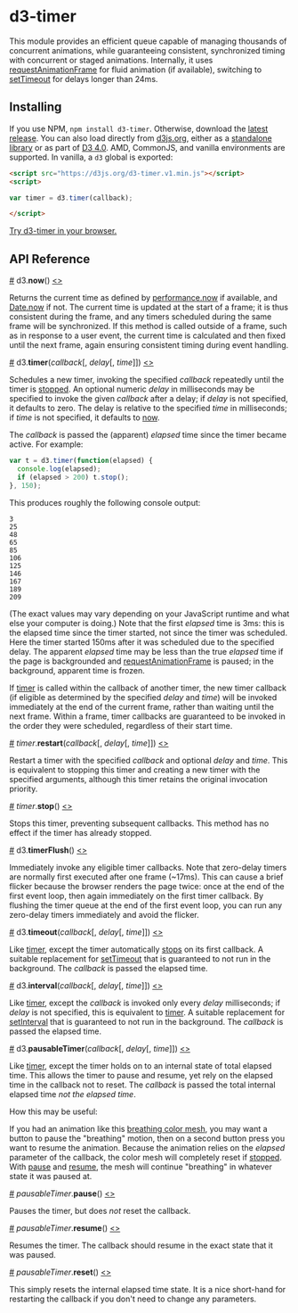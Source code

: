 # d3-timer

This module provides an efficient queue capable of managing thousands of concurrent animations, while guaranteeing consistent, synchronized timing with concurrent or staged animations. Internally, it uses [requestAnimationFrame](https://developer.mozilla.org/en-US/docs/Web/API/window/requestAnimationFrame) for fluid animation (if available), switching to [setTimeout](https://developer.mozilla.org/en-US/docs/Web/API/WindowTimers/setTimeout) for delays longer than 24ms.

## Installing

If you use NPM, `npm install d3-timer`. Otherwise, download the [latest release](https://github.com/d3/d3-timer/releases/latest). You can also load directly from [d3js.org](https://d3js.org), either as a [standalone library](https://d3js.org/d3-timer.v1.min.js) or as part of [D3 4.0](https://github.com/d3/d3). AMD, CommonJS, and vanilla environments are supported. In vanilla, a `d3` global is exported:

```html
<script src="https://d3js.org/d3-timer.v1.min.js"></script>
<script>

var timer = d3.timer(callback);

</script>
```

[Try d3-timer in your browser.](https://tonicdev.com/npm/d3-timer)

## API Reference

<a name="now" href="#now">#</a> d3.<b>now</b>() [<>](https://github.com/d3/d3-timer/blob/master/src/timer.js#L15 "Source")

Returns the current time as defined by [performance.now](https://developer.mozilla.org/en-US/docs/Web/API/Performance/now) if available, and [Date.now](https://developer.mozilla.org/en-US/docs/JavaScript/Reference/Global_Objects/Date/now) if not. The current time is updated at the start of a frame; it is thus consistent during the frame, and any timers scheduled during the same frame will be synchronized. If this method is called outside of a frame, such as in response to a user event, the current time is calculated and then fixed until the next frame, again ensuring consistent timing during event handling.

<a name="timer" href="#timer">#</a> d3.<b>timer</b>(<i>callback</i>[, <i>delay</i>[, <i>time</i>]]) [<>](https://github.com/d3/d3-timer/blob/master/src/timer.js#L52 "Source")

Schedules a new timer, invoking the specified *callback* repeatedly until the timer is [stopped](#timer_stop). An optional numeric *delay* in milliseconds may be specified to invoke the given *callback* after a delay; if *delay* is not specified, it defaults to zero. The delay is relative to the specified *time* in milliseconds; if *time* is not specified, it defaults to [now](#now).

The *callback* is passed the (apparent) *elapsed* time since the timer became active. For example:

```js
var t = d3.timer(function(elapsed) {
  console.log(elapsed);
  if (elapsed > 200) t.stop();
}, 150);
```

This produces roughly the following console output:

```
3
25
48
65
85
106
125
146
167
189
209
```

(The exact values may vary depending on your JavaScript runtime and what else your computer is doing.) Note that the first *elapsed* time is 3ms: this is the elapsed time since the timer started, not since the timer was scheduled. Here the timer started 150ms after it was scheduled due to the specified delay. The apparent *elapsed* time may be less than the true *elapsed* time if the page is backgrounded and [requestAnimationFrame](https://developer.mozilla.org/en-US/docs/Web/API/window/requestAnimationFrame) is paused; in the background, apparent time is frozen.

If [timer](#timer) is called within the callback of another timer, the new timer callback (if eligible as determined by the specified *delay* and *time*) will be invoked immediately at the end of the current frame, rather than waiting until the next frame. Within a frame, timer callbacks are guaranteed to be invoked in the order they were scheduled, regardless of their start time.

<a name="timer_restart" href="#timer_restart">#</a> <i>timer</i>.<b>restart</b>(<i>callback</i>[, <i>delay</i>[, <i>time</i>]]) [<>](https://github.com/d3/d3-timer/blob/master/src/timer.js#L31 "Source")

Restart a timer with the specified *callback* and optional *delay* and *time*. This is equivalent to stopping this timer and creating a new timer with the specified arguments, although this timer retains the original invocation priority.

<a name="timer_stop" href="#timer_stop">#</a> <i>timer</i>.<b>stop</b>() [<>](https://github.com/d3/d3-timer/blob/master/src/timer.js#L43 "Source")

Stops this timer, preventing subsequent callbacks. This method has no effect if the timer has already stopped.

<a name="timerFlush" href="#timerFlush">#</a> d3.<b>timerFlush</b>() [<>](https://github.com/d3/d3-timer/blob/master/src/timer.js#L58 "Source")

Immediately invoke any eligible timer callbacks. Note that zero-delay timers are normally first executed after one frame (~17ms). This can cause a brief flicker because the browser renders the page twice: once at the end of the first event loop, then again immediately on the first timer callback. By flushing the timer queue at the end of the first event loop, you can run any zero-delay timers immediately and avoid the flicker.

<a name="timeout" href="#timeout">#</a> d3.<b>timeout</b>(<i>callback</i>[, <i>delay</i>[, <i>time</i>]]) [<>](https://github.com/d3/d3-timer/blob/master/src/timeout.js "Source")

Like [timer](#timer), except the timer automatically [stops](#timer_stop) on its first callback. A suitable replacement for [setTimeout](https://developer.mozilla.org/en-US/docs/Web/API/WindowTimers/setTimeout) that is guaranteed to not run in the background. The *callback* is passed the elapsed time.

<a name="interval" href="#interval">#</a> d3.<b>interval</b>(<i>callback</i>[, <i>delay</i>[, <i>time</i>]]) [<>](https://github.com/d3/d3-timer/blob/master/src/interval.js "Source")

Like [timer](#timer), except the *callback* is invoked only every *delay* milliseconds; if *delay* is not specified, this is equivalent to [timer](#timer). A suitable replacement for [setInterval](https://developer.mozilla.org/en-US/docs/Web/API/WindowTimers/setInterval) that is guaranteed to not run in the background. The *callback* is passed the elapsed time.

<a name="pausableTimer" href="#pausableTimer">#</a> d3.<b>pausableTimer</b>(<i>callback</i>[, <i>delay</i>[, <i>time</i>]]) [<>](https://github.com/woodev01/d3-timer/blob/master/src/timer.js#L101 "Source")

Like [timer](#timer), except the timer holds on to an internal state of total elapsed time. This allows the timer to pause and resume, yet rely on the elapsed time in the callback not to reset. The *callback* is passed the total internal elapsed time <i>not the elapsed time</i>.

How this may be useful:

If you had an animation like this [breathing color mesh](https://bl.ocks.org/enjalot/3ab590b9d1364dbcf4241389a2449ac5 "Source"), you may want a button to pause the "breathing" motion, then on a second button press you want to resume the animation. Because the animation relies on the <i>elapsed</i> parameter of the callback, the color mesh will completely reset if [stopped](#timer_stop). With [pause](#pausableTimer_pause) and [resume](#pausableTimer_resume), the mesh will continue "breathing" in whatever state it was paused at.

<a name="pausableTimer_pause" href="#pausableTimer_pause">#</a> <i>pausableTimer</i>.<b>pause</b>() [<>](https://github.com/woodev01/d3-timer/blob/master/src/timer.js#L83 "Source")

Pauses the timer, but does <i>not</i> reset the callback.

<a name="pausableTimer_resume" href="#pausableTimer_resume">#</a> <i>pausableTimer</i>.<b>resume</b>() [<>](https://github.com/woodev01/d3-timer/blob/master/src/timer.js#L89 "Source")

Resumes the timer. The callback should resume in the exact state that it was paused. 
  
<a name="pausableTimer_reset" href="#pausableTimer_reset">#</a> <i>pausableTimer</i>.<b>reset</b>() [<>](https://github.com/woodev01/d3-timer/blob/master/src/timer.js#L93 "Source")

This simply resets the internal elapsed time state. It is a nice short-hand for restarting the callback if you don't need to change any parameters. 
